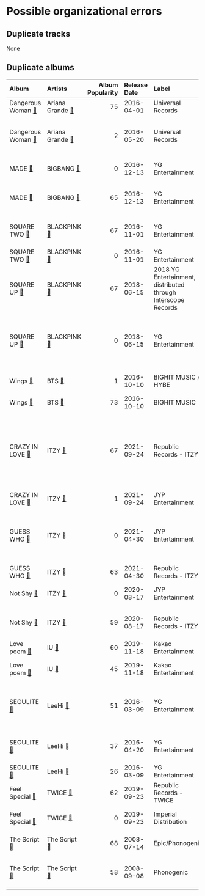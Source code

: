 # Possible organizational errors

## Duplicate tracks

None

## Duplicate albums

| Album                                                                      | Artists                                                                   |   Album Popularity | Release Date   | Label                                                         | Tracks                                                                                                                                                                                                                                                                                                                                                                       | Playlists                                                                                                                                                                                                                          |
|:---------------------------------------------------------------------------|:--------------------------------------------------------------------------|-------------------:|:---------------|:--------------------------------------------------------------|:-----------------------------------------------------------------------------------------------------------------------------------------------------------------------------------------------------------------------------------------------------------------------------------------------------------------------------------------------------------------------------|:-----------------------------------------------------------------------------------------------------------------------------------------------------------------------------------------------------------------------------------|
| Dangerous Woman [🔗](https://open.spotify.com/album/1QRP5lutJodPixU2EWfnD7) | Ariana Grande [🔗](https://open.spotify.com/artist/66CXWjxzNUsdJxJ2JdwvnR) |                 75 | 2016-04-01     | Universal Records                                             | Greedy [🔗](https://open.spotify.com/track/7aLT0tLcS40Penaplqu2cZ)                                                                                                                                                                                                                                                                                                            | Pop [🔗](https://open.spotify.com/playlist/1WZ2RqQv2SPX5uzmjWhgSh)                                                                                                                                                                  |
| Dangerous Woman [🔗](https://open.spotify.com/album/3OZgEywV4krCZ814pTJWr7) | Ariana Grande [🔗](https://open.spotify.com/artist/66CXWjxzNUsdJxJ2JdwvnR) |                  2 | 2016-05-20     | Universal Records                                             | Dangerous Woman [🔗](https://open.spotify.com/track/7l94dyN2hX9c6wWcZQuOGJ),<br>Into You [🔗](https://open.spotify.com/track/2meEiZKWkiN28gITzFwQo5),<br>Side To Side [🔗](https://open.spotify.com/track/1pKeFVVUOPjFsOABub0OaV)                                                                                                                                               | Pop [🔗](https://open.spotify.com/playlist/1WZ2RqQv2SPX5uzmjWhgSh)                                                                                                                                                                  |
| MADE [🔗](https://open.spotify.com/album/1q8h2HdED1cmgJVo8lEBME)            | BIGBANG [🔗](https://open.spotify.com/artist/4Kxlr1PRlDKEB0ekOCyHgX)       |                  0 | 2016-12-13     | YG Entertainment                                              | BANG BANG BANG [🔗](https://open.spotify.com/track/0QIRm9sUkGnezGznkWCqCo)                                                                                                                                                                                                                                                                                                    | K-Pop 101 [🔗](https://open.spotify.com/playlist/1NlCn9vDmQDBF54JyVC2MC),<br>K-Pop [🔗](https://open.spotify.com/playlist/0Xp2gQ9p4VMgt5HauIfIq7)                                                                                    |
| MADE [🔗](https://open.spotify.com/album/2SPrl8C8pgSM5gXbAiyJHY)            | BIGBANG [🔗](https://open.spotify.com/artist/4Kxlr1PRlDKEB0ekOCyHgX)       |                 65 | 2016-12-13     | YG Entertainment                                              | LET'S NOT FALL IN LOVE [🔗](https://open.spotify.com/track/6UgkB0xM45TR3Zjqm3GQ6T),<br>LOSER [🔗](https://open.spotify.com/track/2vzn8usBcuNL93DnTjEK0z)                                                                                                                                                                                                                       | K-Pop [🔗](https://open.spotify.com/playlist/0Xp2gQ9p4VMgt5HauIfIq7)                                                                                                                                                                |
| SQUARE TWO [🔗](https://open.spotify.com/album/2Fna4Tb7fme5aHsNMJtVtp)      | BLACKPINK [🔗](https://open.spotify.com/artist/41MozSoPIsD1dJM0CLPjZF)     |                 67 | 2016-11-01     | YG Entertainment                                              | PLAYING WITH FIRE [🔗](https://open.spotify.com/track/7qmvLmX9tyaTiBAVNI6YEn)                                                                                                                                                                                                                                                                                                 | K-Pop Favorites [🔗](https://open.spotify.com/playlist/1ZbxKv1noxwZ4zFgRNEFIo),<br>K-Pop [🔗](https://open.spotify.com/playlist/0Xp2gQ9p4VMgt5HauIfIq7),<br>Sharon RPD [🔗](https://open.spotify.com/playlist/2WsAAjnlcRAzyPrBDvMYyy) |
| SQUARE TWO [🔗](https://open.spotify.com/album/2s27rRgZswwbRJUQXSGTLf)      | BLACKPINK [🔗](https://open.spotify.com/artist/41MozSoPIsD1dJM0CLPjZF)     |                  0 | 2016-11-01     | YG Entertainment                                              | STAY [🔗](https://open.spotify.com/track/4TWHREp4wv0TmewqR6rgRd)                                                                                                                                                                                                                                                                                                              | K-Pop [🔗](https://open.spotify.com/playlist/0Xp2gQ9p4VMgt5HauIfIq7)                                                                                                                                                                |
| SQUARE UP [🔗](https://open.spotify.com/album/0wOiWrujRbxlKEGWRQpKYc)       | BLACKPINK [🔗](https://open.spotify.com/artist/41MozSoPIsD1dJM0CLPjZF)     |                 67 | 2018-06-15     | 2018 YG Entertainment, distributed through Interscope Records | Really [🔗](https://open.spotify.com/track/2URMA0ap6SAI8wFmcY1yta)                                                                                                                                                                                                                                                                                                            | K-Pop [🔗](https://open.spotify.com/playlist/0Xp2gQ9p4VMgt5HauIfIq7)                                                                                                                                                                |
| SQUARE UP [🔗](https://open.spotify.com/album/1HwIUaaEuRsxsIyssqtGLH)       | BLACKPINK [🔗](https://open.spotify.com/artist/41MozSoPIsD1dJM0CLPjZF)     |                  0 | 2018-06-15     | YG Entertainment                                              | DDU-DU DDU-DU [🔗](https://open.spotify.com/track/7b8YOVV5quZcSKEijDgyWB),<br>Forever Young [🔗](https://open.spotify.com/track/2naEVOadudtXHwtZNfjMDM),<br>See U Later [🔗](https://open.spotify.com/track/3AyLh4R4D3fQfyqCsTdFf3)                                                                                                                                             | K-Pop Favorites [🔗](https://open.spotify.com/playlist/1ZbxKv1noxwZ4zFgRNEFIo),<br>K-Pop [🔗](https://open.spotify.com/playlist/0Xp2gQ9p4VMgt5HauIfIq7)                                                                              |
| Wings [🔗](https://open.spotify.com/album/17FnTn4P3Bkyf6mbNQDhhy)           | BTS [🔗](https://open.spotify.com/artist/3Nrfpe0tUJi4K4DXYWgMUX)           |                  1 | 2016-10-10     | BIGHIT MUSIC / HYBE                                           | Blood Sweat & Tears [🔗](https://open.spotify.com/track/5RGf8qn1TBWVplLyyKUsuV)                                                                                                                                                                                                                                                                                               | K-Pop [🔗](https://open.spotify.com/playlist/0Xp2gQ9p4VMgt5HauIfIq7)                                                                                                                                                                |
| Wings [🔗](https://open.spotify.com/album/1vhNGBTFoaSTLbHjPGFIlF)           | BTS [🔗](https://open.spotify.com/artist/3Nrfpe0tUJi4K4DXYWgMUX)           |                 73 | 2016-10-10     | BIGHIT MUSIC                                                  | Lie [🔗](https://open.spotify.com/track/1nWB8isqs2tviWk20G5pow)                                                                                                                                                                                                                                                                                                               | K-Pop [🔗](https://open.spotify.com/playlist/0Xp2gQ9p4VMgt5HauIfIq7)                                                                                                                                                                |
| CRAZY IN LOVE [🔗](https://open.spotify.com/album/4U7rGOkJgtxs27H9L93Xli)   | ITZY [🔗](https://open.spotify.com/artist/2KC9Qb60EaY0kW4eH68vr3)          |                 67 | 2021-09-24     | Republic Records - ITZY                                       | #Twenty [🔗](https://open.spotify.com/track/0deWmYkaZHaElUm15oVXkE),<br>Gas Me Up [🔗](https://open.spotify.com/track/3RCMSJIlIZkvJP4LFGtOtu),<br>LOCO - English Ver. [🔗](https://open.spotify.com/track/0QPYsEvaoEJzZLSF5Cq390),<br>LOCO [🔗](https://open.spotify.com/track/56Yxkm62GtEpnPyG7TvwLY),<br>Sooo LUCKY [🔗](https://open.spotify.com/track/6zqZfHvp3f9r4AF6G7Nhgl) | K-Pop Favorites [🔗](https://open.spotify.com/playlist/1ZbxKv1noxwZ4zFgRNEFIo),<br>K-Pop [🔗](https://open.spotify.com/playlist/0Xp2gQ9p4VMgt5HauIfIq7),<br>Sharon RPD [🔗](https://open.spotify.com/playlist/2WsAAjnlcRAzyPrBDvMYyy) |
| CRAZY IN LOVE [🔗](https://open.spotify.com/album/5W75ifcHJzBAfHezBMfhPI)   | ITZY [🔗](https://open.spotify.com/artist/2KC9Qb60EaY0kW4eH68vr3)          |                  1 | 2021-09-24     | JYP Entertainment                                             | SWIPE [🔗](https://open.spotify.com/track/5au5BF6e1TgZFrdoAz9p6x)                                                                                                                                                                                                                                                                                                             | K-Pop [🔗](https://open.spotify.com/playlist/0Xp2gQ9p4VMgt5HauIfIq7)                                                                                                                                                                |
| GUESS WHO [🔗](https://open.spotify.com/album/1PKhKkeCqANY5E9RGcUWUX)       | ITZY [🔗](https://open.spotify.com/artist/2KC9Qb60EaY0kW4eH68vr3)          |                  0 | 2021-04-30     | JYP Entertainment                                             | In the morning [🔗](https://open.spotify.com/track/2QdH0rKlV3d9Y6lWzcnlBH),<br>KIDDING ME [🔗](https://open.spotify.com/track/3aGqHdZJusdhT3ZzfLRnO7),<br>SHOOT! [🔗](https://open.spotify.com/track/11RRkvXd7FvwxLWvtuBIR1),<br>TENNIS (0:0) [🔗](https://open.spotify.com/track/1e8PJyZMP4Kx2lGbb7t4ng)                                                                        | K-Pop Favorites [🔗](https://open.spotify.com/playlist/1ZbxKv1noxwZ4zFgRNEFIo),<br>K-Pop [🔗](https://open.spotify.com/playlist/0Xp2gQ9p4VMgt5HauIfIq7)                                                                              |
| GUESS WHO [🔗](https://open.spotify.com/album/4lS8nhX8cplsYPzKjvhw6G)       | ITZY [🔗](https://open.spotify.com/artist/2KC9Qb60EaY0kW4eH68vr3)          |                 63 | 2021-04-30     | Republic Records - ITZY                                       | Sorry Not Sorry [🔗](https://open.spotify.com/track/4BV9bZOeH869aewS9lwTtM)                                                                                                                                                                                                                                                                                                   | K-Pop [🔗](https://open.spotify.com/playlist/0Xp2gQ9p4VMgt5HauIfIq7)                                                                                                                                                                |
| Not Shy [🔗](https://open.spotify.com/album/0aqu2V5ohKHVfWqVFE7Ila)         | ITZY [🔗](https://open.spotify.com/artist/2KC9Qb60EaY0kW4eH68vr3)          |                  0 | 2020-08-17     | JYP Entertainment                                             | Not Shy [🔗](https://open.spotify.com/track/4ecVWqbtW6phQGpZMAyqIU)                                                                                                                                                                                                                                                                                                           | K-Pop Favorites [🔗](https://open.spotify.com/playlist/1ZbxKv1noxwZ4zFgRNEFIo),<br>K-Pop [🔗](https://open.spotify.com/playlist/0Xp2gQ9p4VMgt5HauIfIq7)                                                                              |
| Not Shy [🔗](https://open.spotify.com/album/5NN55LKbjzX16a7Uf8u7Os)         | ITZY [🔗](https://open.spotify.com/artist/2KC9Qb60EaY0kW4eH68vr3)          |                 59 | 2020-08-17     | Republic Records - ITZY                                       | Be In Love [🔗](https://open.spotify.com/track/0FGeJSm4Iix7OdvjvENrwx),<br>Louder [🔗](https://open.spotify.com/track/39pv61XfYr9MUwsYkx30aQ),<br>SURF [🔗](https://open.spotify.com/track/5rAjh9qDtJalKfwgxNk2vt)                                                                                                                                                              | K-Pop [🔗](https://open.spotify.com/playlist/0Xp2gQ9p4VMgt5HauIfIq7)                                                                                                                                                                |
| Love poem [🔗](https://open.spotify.com/album/2xEH7SRzJq7LgA0fCtTlxH)       | IU [🔗](https://open.spotify.com/artist/3HqSLMAZ3g3d5poNaI7GOU)            |                 60 | 2019-11-18     | Kakao Entertainment                                           | Blueming [🔗](https://open.spotify.com/track/4Dr2hJ3EnVh2Aaot6fRwDO)                                                                                                                                                                                                                                                                                                          | K-Pop [🔗](https://open.spotify.com/playlist/0Xp2gQ9p4VMgt5HauIfIq7)                                                                                                                                                                |
| Love poem [🔗](https://open.spotify.com/album/5JadtZ710Yj8RSLNbSvDqo)       | IU [🔗](https://open.spotify.com/artist/3HqSLMAZ3g3d5poNaI7GOU)            |                 45 | 2019-11-18     | Kakao Entertainment                                           | Love poem [🔗](https://open.spotify.com/track/4B6cJ34Mkfiu4Xo8t8QU7F)                                                                                                                                                                                                                                                                                                         | K-Pop Favorites [🔗](https://open.spotify.com/playlist/1ZbxKv1noxwZ4zFgRNEFIo),<br>K-Pop [🔗](https://open.spotify.com/playlist/0Xp2gQ9p4VMgt5HauIfIq7)                                                                              |
| SEOULITE [🔗](https://open.spotify.com/album/2c41Flo2HQgy0A9P3xuSFf)        | LeeHi [🔗](https://open.spotify.com/artist/7cVZApDoQZpS447nHTsNqu)         |                 51 | 2016-03-09     | YG Entertainment                                              | BREATHE [🔗](https://open.spotify.com/track/6G4z9WbxyEeWdEQTfShACT),<br>FXXK WIT US [🔗](https://open.spotify.com/track/6wj3blmFAG2pNWQ40Yuaq8),<br>HOLD MY HAND [🔗](https://open.spotify.com/track/7bwSMCwF2C4cK2W97H6oCA)                                                                                                                                                    | K-Pop Favorites [🔗](https://open.spotify.com/playlist/1ZbxKv1noxwZ4zFgRNEFIo),<br>K-Pop [🔗](https://open.spotify.com/playlist/0Xp2gQ9p4VMgt5HauIfIq7)                                                                              |
| SEOULITE [🔗](https://open.spotify.com/album/3cGyWEJaQlj7kCdKBCOGeb)        | LeeHi [🔗](https://open.spotify.com/artist/7cVZApDoQZpS447nHTsNqu)         |                 37 | 2016-04-20     | YG Entertainment                                              | MISSING U [🔗](https://open.spotify.com/track/4uk677I1lb0ZPSXGhL2FcA),<br>MY STAR [🔗](https://open.spotify.com/track/42Dl2MOplqImwLoIPMv6Me)                                                                                                                                                                                                                                  | K-Pop [🔗](https://open.spotify.com/playlist/0Xp2gQ9p4VMgt5HauIfIq7)                                                                                                                                                                |
| SEOULITE [🔗](https://open.spotify.com/album/4p27GsqUEbfl83iPtt0IcI)        | LeeHi [🔗](https://open.spotify.com/artist/7cVZApDoQZpS447nHTsNqu)         |                 26 | 2016-03-09     | YG Entertainment                                              | WORLD TOUR [🔗](https://open.spotify.com/track/3kXTBit5dnLLq4NYnwjiHn)                                                                                                                                                                                                                                                                                                        | K-Pop [🔗](https://open.spotify.com/playlist/0Xp2gQ9p4VMgt5HauIfIq7)                                                                                                                                                                |
| Feel Special [🔗](https://open.spotify.com/album/3NQBPabmRm3LzVcmtkTLfo)    | TWICE [🔗](https://open.spotify.com/artist/7n2Ycct7Beij7Dj7meI4X0)         |                 62 | 2019-09-23     | Republic Records - TWICE                                      | Feel Special [🔗](https://open.spotify.com/track/3Hz3tTQwOdM6XkA0ALB2G9)                                                                                                                                                                                                                                                                                                      | Aegyo [🔗](https://open.spotify.com/playlist/6WTiB2kj3G2g3eYqornNd2),<br>K-Pop [🔗](https://open.spotify.com/playlist/0Xp2gQ9p4VMgt5HauIfIq7)                                                                                        |
| Feel Special [🔗](https://open.spotify.com/album/5MmndGNrJgTLd5W7HNmVST)    | TWICE [🔗](https://open.spotify.com/artist/7n2Ycct7Beij7Dj7meI4X0)         |                  0 | 2019-09-23     | Imperial Distribution                                         | LOVE FOOLISH [🔗](https://open.spotify.com/track/5ipJi9h2ghaThn6EUwO3B2)                                                                                                                                                                                                                                                                                                      | K-Pop [🔗](https://open.spotify.com/playlist/0Xp2gQ9p4VMgt5HauIfIq7)                                                                                                                                                                |
| The Script [🔗](https://open.spotify.com/album/1r5J0N6Ep181K0i8YuTYgO)      | The Script [🔗](https://open.spotify.com/artist/3AQRLZ9PuTAozP28Skbq8V)    |                 68 | 2008-07-14     | Epic/Phonogenic                                               | Breakeven [🔗](https://open.spotify.com/track/285hMzLhJwHVLe9QT9qilk)                                                                                                                                                                                                                                                                                                         | Indie/Alternative [🔗](https://open.spotify.com/playlist/4Xh0xXGeyxbMXBDsxluPsa),<br>Pop [🔗](https://open.spotify.com/playlist/1WZ2RqQv2SPX5uzmjWhgSh)                                                                              |
| The Script [🔗](https://open.spotify.com/album/51Hn2Wiq1jmUfI0BLaUhuF)      | The Script [🔗](https://open.spotify.com/artist/3AQRLZ9PuTAozP28Skbq8V)    |                 58 | 2008-09-08     | Phonogenic                                                    | The Man Who Can't Be Moved [🔗](https://open.spotify.com/track/4Musyaro0NM5Awx8b5c627)                                                                                                                                                                                                                                                                                        | Indie/Alternative [🔗](https://open.spotify.com/playlist/4Xh0xXGeyxbMXBDsxluPsa),<br>Pop [🔗](https://open.spotify.com/playlist/1WZ2RqQv2SPX5uzmjWhgSh)                                                                              |
